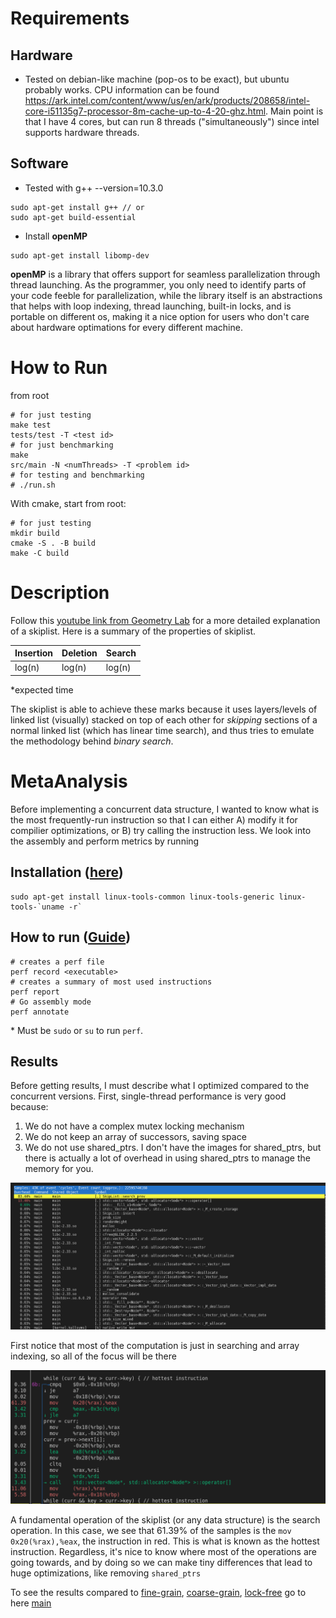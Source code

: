 # Requirements

## Hardware
- Tested on debian-like machine (pop-os to be exact), but ubuntu probably works. CPU information can be found https://ark.intel.com/content/www/us/en/ark/products/208658/intel-core-i51135g7-processor-8m-cache-up-to-4-20-ghz.html. Main point is that I have 4 cores, but can run 8 threads ("simultaneously") since intel supports hardware threads.


## Software
- Tested with g++ --version=10.3.0
```
sudo apt-get install g++ // or
sudo apt-get build-essential
```
-  Install **openMP**
```
sudo apt-get install libomp-dev
```

**openMP** is a library that offers support for seamless parallelization through thread launching. As the programmer, you only need to identify parts of your code feeble for parallelization, while the library itself is an abstractions that helps with loop indexing, thread launching, built-in locks, and is portable on different os, making it a nice option for users who don't care about hardware optimations for every different machine. 

# How to Run
from root
```
# for just testing
make test
tests/test -T <test id>
# for just benchmarking
make
src/main -N <numThreads> -T <problem id>
# for testing and benchmarking
# ./run.sh
```
With cmake, start from root:
```
# for just testing
mkdir build
cmake -S . -B build
make -C build
```
# Description

Follow this [youtube link from Geometry Lab](https://www.youtube.com/watch?v=NDGpsfwAaqo&t=705s&ab_channel=GeometryLab) for a more detailed explanation of a skiplist. Here is a summary of the properties of skiplist. 

| Insertion | Deletion | Search |
| --------- | -------- | ------ |
| log(n)    | log(n)   | log(n) |

\*expected time

The skiplist is able to achieve these marks because it uses layers/levels of linked list (visually) stacked on top of each other for *skipping* sections of a normal linked list (which has linear time search), and thus tries to emulate the methodology behind *binary search*. 


# MetaAnalysis

Before implementing a concurrent data structure, I wanted to know what is the most frequently-run instruction so that I can either A) modify it for compilier optimizations, or B) try calling the instruction less. We look into the assembly and perform metrics by running

## Installation ([here](https://askubuntu.com/questions/50145/how-to-install-perf-monitoring-tool))
```
sudo apt-get install linux-tools-common linux-tools-generic linux-tools-`uname -r`
```

## How to run ([Guide](https://perf.wiki.kernel.org/index.php/Tutorial#Period_and_rate))
```
# creates a perf file
perf record <executable>
# creates a summary of most used instructions
perf report
# Go assembly mode
perf annotate
```
\* Must be `sudo` or `su` to run `perf`. 

## Results

Before getting results, I must describe what I optimized compared to the concurrent versions. First, single-thread performance is very good because:
1) We do not have a complex mutex locking mechanism 
2) We do not keep an array of successors, saving space 
3) We do not use shared_ptrs. I don't have the images for shared_ptrs, but there is actually a lot of overhead in using shared_ptrs to manage the memory for you.

![](imgs/perf_sequential.png)

First notice that most of the computation is just in searching and array indexing, so all of the focus will be there

![](imgs/perf_annotate.png)

A fundamental operation of the skiplist (or any data structure) is the search operation. In this case, we see that 61.39% of the samples is the `mov 0x20(%rax),%eax`, the instruction in red. This is what is known as the hottest instruction. Regardless, it's nice to know where most of the operations are going towards, and by doing so we can make tiny differences that lead to huge optimizations, like removing `shared_ptrs`

To see the results compared to [fine-grain](https://github.com/bustin11/parallel-skiplist/tree/fine-grain), [coarse-grain](https://github.com/bustin11/parallel-skiplist/tree/coarse-grain), [lock-free](https://github.com/bustin11/parallel-skiplist/tree/lock-free) go to here [main](https://github.com/bustin11/parallel-skiplist/tree/main)